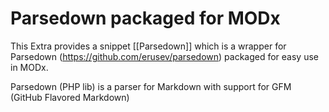 Parsedown packaged for MODx
===========================
This Extra provides a snippet [[Parsedown]] which is a wrapper for Parsedown (https://github.com/erusev/parsedown) packaged for easy use in MODx.

Parsedown (PHP lib) is a parser for Markdown with support for GFM (GitHub Flavored Markdown)
